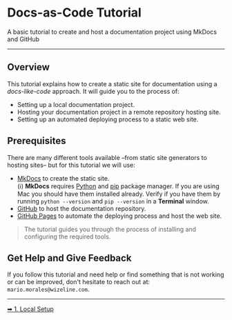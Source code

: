 # Docs-as-Code Tutorial

A basic tutorial to create and host a documentation project using MkDocs and GitHub

---

## Overview

This tutorial explains how to create a static site for documentation using a _docs-like-code_ approach. It will guide you to the process of:

- Setting up a local documentation project.
- Hosting your documentation project in a remote repository hosting site.
- Setting up an automated deploying process to a static web site.

## Prerequisites

There are many different tools available –from static site generators to hosting sites– but for this tutorial we will use:

- [MkDocs](https://www.mkdocs.org) to create the static site.  
    (ℹ) **MkDocs** requires [Python](https://www.python.org) and [pip](https://pypi.org/project/pip/) package manager. If you are using Mac you should have them installed already. Verify if you have them by running `python --version` and `pip --version` in a **Terminal** window.
- [GitHub](https://github.com) to host the documentation repository.
- [GitHub Pages](https://pages.github.com/) to automate the deploying process and host the web site.

> The tutorial guides you through the process of installing and configuring the required tools.

## Get Help and Give Feedback

If you follow this tutorial and need help or find something that is not working or can be improved, don't hesitate to reach out at: `mario.morales@wizeline.com`.

---

[➡ 1. Local Setup](/local-site/)